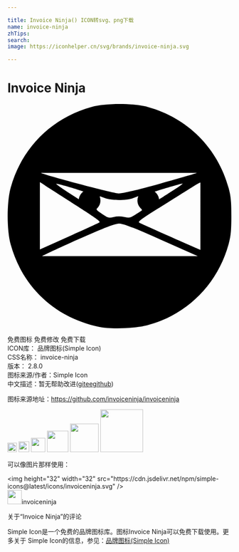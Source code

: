 ```yaml
---

title: Invoice Ninja() ICON转svg、png下载
name: invoice-ninja
zhTips: 
search: 
image: https://iconhelper.cn/svg/brands/invoice-ninja.svg

---
```


# Invoice Ninja  <small style="font-size: 60%;font-weight: 100"></small>

<div id="svg" class="svg-wrap">
<svg role="img" xmlns="http://www.w3.org/2000/svg" viewBox="0 0 24 24"><title>Invoice Ninja icon</title><path d="M16.247 10.326a1.164 1.164 0 11-2.328 0 1.164 1.164 0 012.328 0zm-6.288 0a1.164 1.164 0 11-2.329 0 1.164 1.164 0 012.329 0zm-.14 13.52c-4.712-.98-8.227-4.257-9.482-8.842-.421-1.537-.421-4.49 0-6.027C1.506 4.709 4.73 1.485 8.997.316c1.538-.421 4.49-.421 6.028 0 4.267 1.169 7.492 4.393 8.66 8.66.24.874.294 1.43.294 3.014 0 1.584-.054 2.14-.293 3.014-1.17 4.271-4.439 7.536-8.661 8.65-1.391.367-3.916.46-5.206.192zm6.64-9.315c-3.047-1.348-4.054-1.737-4.5-1.737-.446 0-1.433.38-4.38 1.684-2.091.926-3.828 1.76-3.86 1.79h16.663zm-9.873-.361c1.621-.729 3.06-1.387 3.196-1.464.258-.145.337-.09-5.285-3.682-.56-.358-1.023-.698-1.025-.65V15.564a790.1 790.1 0 003.114-1.394zm14.078-2.194V8.417c0-.11-1.676.993-3.496 2.12-3 1.854-3.281 2.06-3.004 2.185 1.345.611 6.42 2.862 6.5 2.872zm-8.169.11c.545.125.643.104 1.226-.263.349-.22.655-.419.681-.442.026-.024-.05-.181-.167-.35-.118-.168-.215-.5-.215-.739V9.86l-.569.21c-.726.267-2.28.27-3 .005l-.556-.205.013.452c.007.26-.088.563-.225.715-.232.256-.22.276.45.726.64.432.725.455 1.23.327a2.349 2.349 0 011.132-.002zm-4.23-2.65c-.105-.113-2.97-.954-3.033-.891-.03.03.504.414 1.186.854l1.24.8.34-.344c.186-.188.307-.377.268-.42zm9.76-.373c.473-.306.8-.555.728-.555-.155 0-2.877.804-3.027.894-.057.034.033.229.2.433l.304.37.47-.293c.257-.162.854-.544 1.326-.85zm-1.636-.555c2.11-.59 3.867-1.102 3.904-1.139H3.59c.187.187 7.779 2.195 8.323 2.202.41.005 2.014-.376 4.476-1.063z"/></svg>
</div>
<detail full-name='invoice-ninja'></detail>

<div class="detail-page">
<p>
<span><span class="badge-success badge">免费图标</span> <span class="badge-success badge">免费修改</span>  <span class="badge-success badge">免费下载</span> </span>
<br/>
<span>
ICON库：
<span class="badge-secondary badge">品牌图标(Simple Icon)</span> 
</span>
<br/>
<span>
CSS名称：
<span class="badge-secondary badge">invoice-ninja</span> 
</span>

<br/>
<span>
版本：
<span class="badge-secondary badge">2.8.0</span> 
</span>
<br/>
<span>图标来源/作者：<span class="badge-light badge">Simple Icon</span></span> 
<br/>
<span class="zh-detail">中文描述：暂无<span class="help-link"><span>帮助改进</span>(<a href="https://gitee.com/liuwave/icon-helper/edit/master/json/brands/invoice-ninja.json" target="_blank" rel="noopener noreferrer">gitee</a><a href="https://github.com/liuwave/icon-helper/edit/master/json/brands/invoice-ninja.json" target="_blank" rel="noopener noreferrer">github</a></span>)</span><br/>
</p>
</div><div class="description description alert alert-light"><p>图标来源地址：<a href="https://github.com/invoiceninja/invoiceninja" target="_blank" rel="noopener noreferrer">https://github.com/invoiceninja/invoiceninja</a></p></div>
<div class="alert alert-dark">
<img height="21" width="21" src="https://cdn.jsdelivr.net/npm/simple-icons@latest/icons/invoiceninja.svg" />
<img height="24" width="24" src="https://cdn.jsdelivr.net/npm/simple-icons@latest/icons/invoiceninja.svg" />
<img height="32" width="32" src="https://cdn.jsdelivr.net/npm/simple-icons@latest/icons/invoiceninja.svg" />
<img height="48" width="48" src="https://cdn.jsdelivr.net/npm/simple-icons@latest/icons/invoiceninja.svg" />
<img height="64" width="64" src="https://cdn.jsdelivr.net/npm/simple-icons@latest/icons/invoiceninja.svg" />
<img height="96" width="96" src="https://cdn.jsdelivr.net/npm/simple-icons@latest/icons/invoiceninja.svg" />

</div>
<div>
  <p>可以像图片那样使用：    
  </p>
  <div class="alert alert-primary" style="font-size: 14px">
    &lt;img height="32" width="32" src="https://cdn.jsdelivr.net/npm/simple-icons@latest/icons/invoiceninja.svg" /&gt;
    <copy-btn content='<img height="32" width="32" src="https://cdn.jsdelivr.net/npm/simple-icons@latest/icons/invoiceninja.svg" />'></copy-btn>
  </div>
  <div class="alert alert-secondary">
    <img height="32" width="32" src="https://cdn.jsdelivr.net/npm/simple-icons@latest/icons/invoiceninja.svg" />invoiceninja
    <copy-btn content="invoiceninja" btn-title="复制图标名称"></copy-btn>
  </div>
</div>

<Vssue title="关于“Invoice Ninja”的评论" >关于“Invoice Ninja”的评论</Vssue>


<div><p>Simple Icon是一个免费的品牌图标库。图标Invoice Ninja可以免费下载使用。更多关于  Simple Icon的信息，参见：<a target="_blank" href="https://iconhelper.cn/brands.html">品牌图标(Simple Icon)</a>
</p></div>
